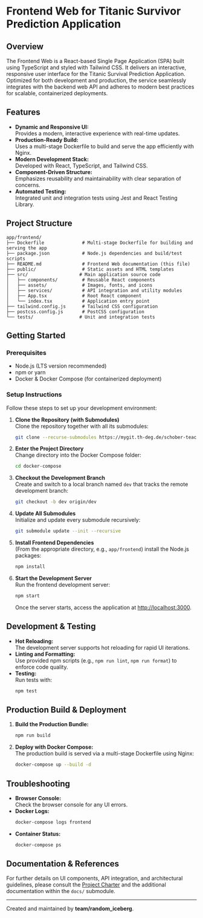 # Frontend Web for Titanic Survivor Prediction Application

## Overview

The Frontend Web is a React-based Single Page Application (SPA) built using TypeScript and styled with Tailwind CSS. It delivers an interactive, responsive user interface for the Titanic Survival Prediction Application. Optimized for both development and production, the service seamlessly integrates with the backend web API and adheres to modern best practices for scalable, containerized deployments.

## Features

- **Dynamic and Responsive UI:**  
  Provides a modern, interactive experience with real-time updates.
- **Production-Ready Build:**  
  Uses a multi-stage Dockerfile to build and serve the app efficiently with Nginx.
- **Modern Development Stack:**  
  Developed with React, TypeScript, and Tailwind CSS.
- **Component-Driven Structure:**  
  Emphasizes reusability and maintainability with clear separation of concerns.
- **Automated Testing:**  
  Integrated unit and integration tests using Jest and React Testing Library.

## Project Structure

```plaintext
app/frontend/
├── Dockerfile              # Multi-stage Dockerfile for building and serving the app
├── package.json            # Node.js dependencies and build/test scripts
├── README.md               # Frontend Web documentation (this file)
├── public/                 # Static assets and HTML templates
├── src/                   # Main application source code
│   ├── components/         # Reusable React components
│   ├── assets/             # Images, fonts, and icons
│   ├── services/           # API integration and utility modules
│   ├── App.tsx             # Root React component
│   └── index.tsx           # Application entry point
├── tailwind.config.js      # Tailwind CSS configuration
├── postcss.config.js       # PostCSS configuration
└── tests/                 # Unit and integration tests
```

## Getting Started

### Prerequisites

- Node.js (LTS version recommended)
- npm or yarn
- Docker & Docker Compose (for containerized deployment)

### Setup Instructions

Follow these steps to set up your development environment:

1. **Clone the Repository (with Submodules)**  
   Clone the repository together with all its submodules:
   ```bash
   git clone --recurse-submodules https://mygit.th-deg.de/schober-teaching/student-projects/ain-23-software-engineering/ss-25/Random_Iceberg/web-backend.git
   ```

2. **Enter the Project Directory**  
   Change directory into the Docker Compose folder:
   ```bash
   cd docker-compose
   ```

3. **Checkout the Development Branch**  
   Create and switch to a local branch named `dev` that tracks the remote development branch:
   ```bash
   git checkout -b dev origin/dev
   ```

4. **Update All Submodules**  
   Initialize and update every submodule recursively:
   ```bash
   git submodule update --init --recursive
   ```

5. **Install Frontend Dependencies**  
   (From the appropriate directory, e.g., `app/frontend`) install the Node.js packages:
   ```bash
   npm install
   ```

6. **Start the Development Server**  
   Run the frontend development server:
   ```bash
   npm start
   ```
   Once the server starts, access the application at [http://localhost:3000](http://localhost:3000).

## Development & Testing

- **Hot Reloading:**  
  The development server supports hot reloading for rapid UI iterations.
- **Linting and Formatting:**  
  Use provided npm scripts (e.g., `npm run lint`, `npm run format`) to enforce code quality.
- **Testing:**  
  Run tests with:
  ```bash
  npm test
  ```

## Production Build & Deployment

1. **Build the Production Bundle:**
   ```bash
   npm run build
   ```
2. **Deploy with Docker Compose:**  
   The production build is served via a multi-stage Dockerfile using Nginx:
   ```bash
   docker-compose up --build -d
   ```

## Troubleshooting

- **Browser Console:**  
  Check the browser console for any UI errors.
- **Docker Logs:**
  ```bash
  docker-compose logs frontend
  ```
- **Container Status:**
  ```bash
  docker-compose ps
  ```

## Documentation & References

For further details on UI components, API integration, and architectural guidelines, please consult the [Project Charter](#) and the additional documentation within the `docs/` submodule.

---

Created and maintained by **team/random_iceberg**.
